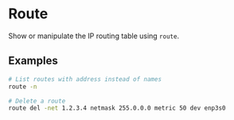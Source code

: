 # Route

Show or manipulate the IP routing table using `route`.

## Examples

```bash
# List routes with address instead of names
route -n

# Delete a route
route del -net 1.2.3.4 netmask 255.0.0.0 metric 50 dev enp3s0
```
